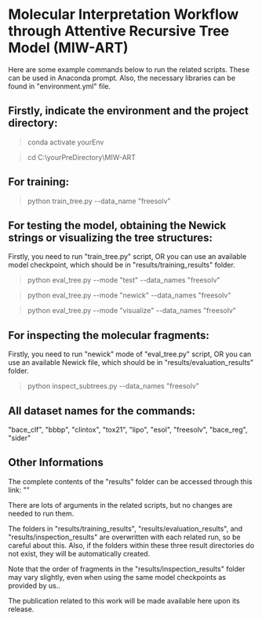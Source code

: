 # Molecular Interpretation Workflow through Attentive Recursive Tree Model (MIW-ART)

Here are some example commands below to run the related scripts. These can be used in Anaconda prompt. Also, the necessary libraries can be found in "environment.yml" file.

## Firstly, indicate the environment and the project directory:

> conda activate yourEnv

> cd C:\yourPreDirectory\MIW-ART

## For training:

> python train_tree.py --data_name "freesolv"

## For testing the model, obtaining the Newick strings or visualizing the tree structures:

Firstly, you need to run "train_tree.py" script, OR you can use an available model checkpoint, which should be in "results/training_results" folder.

> python eval_tree.py --mode "test" --data_names "freesolv"

> python eval_tree.py --mode "newick" --data_names "freesolv"

> python eval_tree.py --mode "visualize" --data_names "freesolv"

## For inspecting the molecular fragments:

Firstly, you need to run "newick" mode of "eval_tree.py" script, OR you can use an available Newick file, which should be in "results/evaluation_results" folder.

> python inspect_subtrees.py --data_names "freesolv"

## All dataset names for the commands:

"bace_clf", "bbbp", "clintox", "tox21", "lipo", "esol", "freesolv", "bace_reg", "sider"

## Other Informations

The complete contents of the "results" folder can be accessed through this link: ""

There are lots of arguments in the related scripts, but no changes are needed to run them.

The folders in "results/training_results", "results/evaluation_results", and "results/inspection_results" are overwritten with each related run, so be careful about this. Also, if the folders within these three result directories do not exist, they will be automatically created.

Note that the order of fragments in the "results/inspection_results" folder may vary slightly, even when using the same model checkpoints as provided by us..

The publication related to this work will be made available here upon its release.
